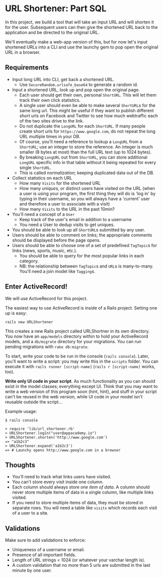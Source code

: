 # URL Shortener: Part SQL

In this project, we build a tool that will take an input URL and will
shorten it for the user. Subsequent users can then give the
shortened URL back to the application and be directed to the original
URL.

We'll eventually make a web-app version of this, but for now let's
input shortened URLs into a CLI and use the launchy gem to pop open
the original URL in a browser.

## Requirements

* Input long URL into CLI, get back a shortened URL.
    * Use `SecureRandom.urlsafe_base64` to generate a random id.
* Input a shortened URL, look up and pop open the original page.
    * Each user should get their own, personal `ShortURL`. This will
      let them track their own click statistics.
    * A single user should even be able to make several `ShortURL`s
      for the same long url. This might be useful if they want to
      publish different short urls on Facebook and Twitter to see how
      much webtraffic each of the two sites drive to the link.
    * Do not duplicate the `LongURL` for each `ShortURL`. If many
      people create short urls for `https://www.google.com`, do not
      repeat the long URL multiple times in your DB.
    * Of course, you'll need a reference to lookup a `LongURL` from a
      `ShortURL`; use an integer to store the reference. An integer is
      much smaller (8 bytes at most) than the full URL text (up to
      1024 bytes).
    * By breaking `LongURL` out from `ShortURL`, you can store
      additional `LongURL` specific info in that table without it
      being repeated for every single `ShortURL`.
    * This is called *normalization*; keeping duplicated data out of
      the DB.
* Collect statistics on each URL
    * How many `Visits` for the shortened URL
    * How many *uniques*, or distinct users have visited on the URL
      (when a user is using your program, the first thing they will do
      is 'log in' by typing in their username, so you will always have
      a 'current' user and therefore a user to associate with a visit)
    * How many `Visits` to the URL in the past 10min?
* You'll need a concept of a `User`
    * Keep track of the user's email in addition to a username
    * You need a User to dedup visits to get uniques.
* You should be able to look up all `ShortURL`s submitted by any user.
* Users should be able to comment on links; the appropriate comments
  should be displayed before the page opens.
* Users should be able to choose one of a set of predefined
  `TagTopic`s for links (news, sports, music, etc.).
    * You should be able to query for the most popular links in each
      category.
    * NB: the relationship between `TagTopic`s and `URL`s is
      many-to-many. You'll need a join model like `Tagging`s.

## Enter ActiveRecord!

We will use ActiveRecord for this project.

The easiest way to use ActiveRecord is inside of a Rails
project. Setting one up is easy:

    rails new URLShortener

This creates a new Rails project called URLShortner in its own
directory. You now have an `app/models` directory within to hold your
ActiveRecord models, and a `db/migrate` directory for your
migrations. You can run pending migrations with `rake db:migrate`.

To start, write your code to be run in the console (`rails
console`). Later, you'll want to write a script: you may write this in
the `scripts` folder.  You can execute it with `rails runner
[script-name]` (`rails r [script-name]` works, too).

**Write only UI code in your script**. As much functionality as you
can should exist in the model classes; everything except UI. Think
that you may want to write a web version of this program soon (hint,
hint), and stuff in your script can't be reused in the web version,
while UI code in your model isn't reusable outside the script...

Example usage:

```
$ rails console

> require 'lib/url_shortener.rb'
> URLShortener.login("user@appacademy.io")
> URLShortener.shorten('http://www.google.com')
=> "a1b2c3"
> URLShortener.expand('a1b2c3')
=> # Launchy opens http://www.google.com in a browser
```

## Thoughts

* You'll need to track what links users have visited.
* You can't store every visit inside one column.
* Each column should always store *one item of data*. A column
  should never store multiple items of data in a single column,
  like multiple links visited.
* If you need to store multiple items of data, they must be stored
  in separate rows. You will need a table like `visits` which
  records each visit of a user to a site.

## Validations

Make sure to add validations to enforce:

* Uniqueness of a username or email.
* Presence of all important fields.
* Length of URL strings < 1024 (or whatever your varchar length is).
* A custom validation that no more than 5 urls are submitted in the last
  minute by one user.
